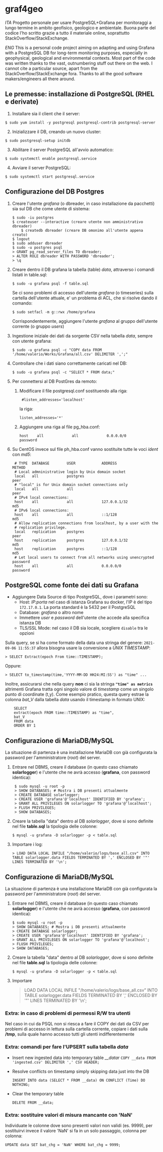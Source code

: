 # graf4geo
_ITA_
Progetto personale per usare PostgreSQL+Grafana per monitoraggi a lungo termine in ambito geofisico, geologico e ambientale.
Buona parte del codice l'ho scritto grazie a tutto il materiale online, soprattutto StackOverflow/StackExchange.

_ENG_
This is a personal code project aiming on adapting and using Grafana with a PostgreSQL DB for long-term monitoring purposes, especially in geophysical, geological and environmental contexts.
Most part of the code was written thanks to the vast, outnumbering stuff out there on the web. I cannot cite a particular source, apart from the StackOverflow/StackExchange fora. Thanks to all the good software makers/engineers all there around.

## Le premesse: installazione di PostgreSQL (RHEL e derivate)

1. Installare sia il client che il server:

`$ sudo yum install -y postgresql postgresql-contrib postgresql-server`

2. Inizializzare il DB, creando un nuovo cluster:

`$ sudo postgresql-setup initdb`

3. Abilitare il server PostgreSQL all'avvio automatico:

`$ sudo systemctl enable postgresql.service`

4. Avviare il server PostgreSQL:

`$ sudo systemctl start postgresql.service`


## Configurazione del DB Postgres

1. Creare l'utente *grafana* (o dbreader, in caso installazione da pacchetti) sia sul DB che come utente di sistema:
	```
	$ sudo -iu postgres
	$ createuser --interactive (creare utente non amministrativo dbreader)
        $ createdb dbreader (creare DB omonimo all'utente appena creato)
	$ logout
	$ sudo adduser dbreader
	$ sudo -u postgres psql
	> GRANT pg_read_server_files TO dbreader;
	> ALTER ROLE dbreader WITH PASSWORD 'dbreader';
	> \q
	```

2. Creare dentro il DB grafana la tabella (table) *data*, attraverso i comandi listati in table.sql:

	`$ sudo -u grafana psql -f table.sql`
  
	Se ci sono problemi di accesso dell'utente *grafana* (o timeseries) sulla cartella dell'utente attuale, e' un problema
	di ACL, che si risolve dando il comando:
	
	`$ sudo setfacl -m g::rwx /home/grafana`
	
    Corrispondentemente, aggiungere l'utente *grafana* al gruppo dell'utente corrente (o gruppo _users_)


3. Ingestione iniziale dei dati da sorgente CSV nella tabella *data*, sempre con utente grafana:

	`$ sudo -u grafana psql -c "COPY data FROM '/home/valerio/Works/Grafana/all.csv' DELIMITER ',';"`


4. Controllare che i dati siano correttamente caricati nel DB:

	`$ sudo -u grafana psql -c "SELECT * FROM data;"`


4. Per connettersi al DB PostGres da remoto:
	1. Modificare il file postgresql.conf sostituendo alla riga:

	   ` #listen_addresses='localhost'`

	   la riga:

	   `listen_addresses='*'`

	2. Aggiungere una riga al file pg_hba.conf:

	   `host    all             all             0.0.0.0/0               password`

5. Su CentOS invece sul file ph_hba.conf vanno sostituite tutte le voci *ident* con *md5*:

        # TYPE  DATABASE        USER            ADDRESS                 METHOD
        # Local admninistrative login by Unix domain socket
        local   all             postgres                                peer
        # "local" is for Unix domain socket connections only
        local   all             all                                     peer
        # IPv4 local connections:
        host    all             all             127.0.0.1/32            md5
        # IPv6 local connections:
        host    all             all             ::1/128                 md5
        # Allow replication connections from localhost, by a user with the
        # replication privilege.
        local   replication     postgres                                peer
        host    replication     postgres        127.0.0.1/32            md5
        host    replication     postgres        ::1/128                 md5
        # Let local users to connect from all networks using unencrypted password
        host    all             all             0.0.0.0/0               password


## PostgreSQL come fonte dei dati su Grafana

- Aggiungere Data Source di tipo PostgreSQL, dove i parametri sono:
    - Host: *IP:porta*  nel caso di istanza Grafana su docker, l'IP è del tipo `172.17.0.1`. La porta standard è la 5432 per il PostgreSQL
    - Database: *grafana* o altro nome
    - Immettere _user_ e _password_ dell'utente che accede alla specifica istanza DB
    - TLS/SSL Mode: nel caso il DB sia locale, scegliere `disable` tra le opzioni

Sulla query, se si ha come formato della data una stringa del genere: `2021-09-06 11:55:37` allora bisogna usare la conversione a _UNIX TIMESTAMP_:

`> SELECT Extract(epoch From time::TIMESTAMP);`

Oppure:

`> SELECT to_timestamp(time,'YYYY-MM-DD HH24:MI:SS') as "time" ...`

Inoltre, assicurarsi che nella query **non** ci sia la stringa **`"time" as metrics`** altrimenti Grafana tratta ogni singolo valore di _timestamp_ come un singolo punto di coordinate (t,y).
Come esempio pratico, questa query estrae la colonna *bat_V* dalla tabella _data_ usando il timestamp in formato UNIX:

        SELECT
        extract(epoch FROM time::TIMESTAMP) as "time",
        bat_V
        FROM data
        ORDER BY 1

## Configurazione di MariaDB/MySQL

La situazione di partenza è una installazione MariaDB con già configurata la password per l'amministratore (_root_) del server.

1. Entrare nel DBMS, creare il database (in questo caso chiamato **solarlogger**) e l'utente che ne avrà accesso (**grafana**, con password identica):

        $ sudo mysql -u root -p
        > SHOW DATABASES; # Mostra i DB presenti attualmente
        > CREATE DATABASE solarlogger;
        > CREATE USER 'grafana'@'localhost' IDENTIFIED BY 'grafana';
        > GRANT ALL PRIVILEGES ON solarlogger TO 'grafana'@'localhost';
        > FLUSH PRIVILEGES;
        > SHOW DATABASES;

2. Creare la tabella "data" dentro al DB _solarlogger_, dove si sono definite nel file **table.sql** la tipologia delle colonne:

    `$ mysql -u grafana -D solarlogger -p < table.sql`

3. Importare i log:

    `> LOAD DATA LOCAL INFILE "/home/valerio/logs/base_all.csv" INTO TABLE solarlogger.data FIELDS TERMINATED BY ',' ENCLOSED BY '"' LINES TERMINATED BY '\n';`
    


## Configurazione di MariaDB/MySQL

La situazione di partenza è una installazione MariaDB con già configurata la password per l'amministratore (_root_) del server.

1. Entrare nel DBMS, creare il database (in questo caso chiamato **solarlogger**) e l'utente che ne avrà accesso (**grafana**, con password identica):
    ```
    $ sudo mysql -u root -p
    > SHOW DATABASES; # Mostra i DB presenti attualmente
    > CREATE DATABASE solarlogger;
    > CREATE USER 'grafana'@'localhost' IDENTIFIED BY 'grafana';
    > GRANT ALL PRIVILEGES ON solarlogger TO 'grafana'@'localhost';
    > FLUSH PRIVILEGES;
    > SHOW DATABASES;
    ```
2. Creare la tabella "data" dentro al DB _solarlogger_, dove si sono definite nel file **table.sql** la tipologia delle colonne:
    ```
    $ mysql -u grafana -D solarlogger -p < table.sql
    ```
3. Importare     
    > LOAD DATA LOCAL INFILE "/home/valerio/logs/base_all.csv" INTO TABLE solarlogger.data FIELDS TERMINATED BY ',' ENCLOSED BY '"' LINES TERMINATED BY '\n';
    




### Extra: in caso di problemi di permessi R/W tra utenti
Nel caso in cui da PSQL non si riesca a fare il COPY dei dati da CSV per problemi di accesso in lettura sulla cartella corrente, copiare i dati sulla **/tmp**, sulla quale hanno accesso tutti gli utenti indifferentemente


### Extra: comandi per fare l'UPSERT sulla tabella *data*
- Insert new ingested data into temporary table *__data*r
	`COPY __data FROM 'ingested.csv' DELIMITER ',' CSV HEADER;`
	
- Resolve conflicts on timestamp simply skipping data just into the DB

	`INSERT INTO data (SELECT * FROM __data) ON CONFLICT (Time) DO NOTHING;`
	
- Clear the temporary table

	`DELETE FROM __data;`

### Extra: sostituire valori di misura mancante con 'NaN'

Individuate le colonne dove sono presenti valori non validi (es. 9999), per sostituirvi invece il valore 'NaN' si fa in un solo passaggio, colonna per colonna:

`UPDATE data SET bat_chg = 'NaN' WHERE bat_chg = 9999;`
